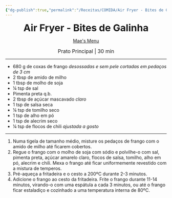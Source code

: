 ```yaml
---
{"dg-publish":true,"permalink":"/Receitas/COMIDA/Air Fryer - Bites de Galinha/","title":"Air Fryer Bites de Galinha","tags":["👁️‍🗨️Por Testar"]}
---
```


<div style="text-align: center;"> <span style="font-size: 30px;"><b>Air Fryer - Bites de Galinha</b></span> </div>

<span class="center"> <center> [Mae's Menu](https://maesmenu.com/recipes/crispy-air-fryer-chicken-bites/#recipe) </center></span>

<div style="text-align: center;"> <span style="font-size: 16px;">  Prato Principal | 30 min </span> </div>

---
- 680 g de coxas de frango *desossadas e sem pele cortadas em pedaços de 3 cm*
- 2 tbsp de amido de milho
- 1 tbsp de molho de soja
- ¼ tsp de sal
- Pimenta preta q.b.
- 2 tbsp de açúcar mascavado *claro*
- 1 tsp de salsa seca
- ¼ tsp de tomilho seco
- 1 tsp de alho em pó
- 1 tsp de alecrim seco
- ¼ tsp de flocos de chili *ajustada a gosto*
---
1. Numa tigela de tamanho médio, misture os pedaços de frango com o amido de milho até ficarem cobertos.
2. Regue o frango com o molho de soja com sódio e polvilhe-o com sal, pimenta preta, açúcar amarelo claro, flocos de salsa, tomilho, alho em pó, alecrim e chili. Mexa o frango até ficar uniformemente revestido com a mistura de temperos.
3. Pré-aqueça a fritadeira e o cesto a 200ºC durante 2-3 minutos.
4. Adicione o frango ao cesto da fritadeira. Frite o frango durante 11-14 minutos, virando-o com uma espátula a cada 3 minutos, ou até o frango ficar estaladiço e cozinhado a uma temperatura interna de 80ºC.